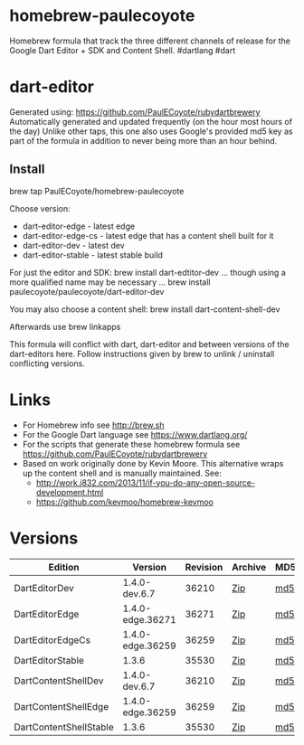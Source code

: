 homebrew-paulecoyote
====================

Homebrew formula that track the three different channels of release for the Google Dart Editor + SDK and Content Shell.  #dartlang #dart

dart-editor
===========

Generated using: https://github.com/PaulECoyote/rubydartbrewery
Automatically generated and updated frequently (on the hour most hours of the day)
Unlike other taps, this one also uses Google's provided md5 key as part of the formula in addition to never being more than an hour behind.

Install
-------
brew tap PaulECoyote/homebrew-paulecoyote

Choose version:
* dart-editor-edge - latest edge
* dart-editor-edge-cs - latest edge that has a content shell built for it
* dart-editor-dev - latest dev
* dart-editor-stable - latest stable build

For just the editor and SDK:
brew install dart-edtitor-dev
... though using a more qualified name may be necessary ...
brew install paulecoyote/paulecoyote/dart-editor-dev

You may also choose a content shell:
brew install dart-content-shell-dev

Afterwards use 
brew linkapps

This formula will conflict with dart, dart-editor and between versions of the dart-editors here.  Follow instructions given by brew to unlink / uninstall conflicting versions.

Links
=====
* For Homebrew info see http://brew.sh
* For the Google Dart language see https://www.dartlang.org/
* For the scripts that generate these homebrew formula see https://github.com/PaulECoyote/rubydartbrewery
* Based on work originally done by Kevin Moore. This alternative wraps up the content shell and is manually maintained.  See: 
    * http://work.j832.com/2013/11/if-you-do-any-open-source-development.html
    * https://github.com/kevmoo/homebrew-kevmoo

Versions
========
| Edition | Version | Revision | Archive | MD5 | Notes |
| ------- | ------- | -------- | ------- | --- | ----- |
| DartEditorDev | 1.4.0-dev.6.7 | 36210 | [Zip](http://storage.googleapis.com/dart-archive/channels/dev/release/36210/editor/darteditor-macos-x64.zip) | [md5](http://storage.googleapis.com/dart-archive/channels/dev/release/36210/editor/darteditor-macos-x64.zip.md5sum) | [Changes](http://storage.googleapis.com/dart-archive/channels/dev/release/latest/changelog.html) |
| DartEditorEdge | 1.4.0-edge.36271 | 36271 | [Zip](http://storage.googleapis.com/dart-archive/channels/be/raw/36271/editor/darteditor-macos-x64.zip) | [md5](http://storage.googleapis.com/dart-archive/channels/be/raw/36271/editor/darteditor-macos-x64.zip.md5sum) | - |
| DartEditorEdgeCs | 1.4.0-edge.36259 | 36259 | [Zip](http://storage.googleapis.com/dart-archive/channels/be/raw/36259/editor/darteditor-macos-x64.zip) | [md5](http://storage.googleapis.com/dart-archive/channels/be/raw/36259/editor/darteditor-macos-x64.zip.md5sum) | - |
| DartEditorStable | 1.3.6 | 35530 | [Zip](http://storage.googleapis.com/dart-archive/channels/stable/release/35530/editor/darteditor-macos-x64.zip) | [md5](http://storage.googleapis.com/dart-archive/channels/stable/release/35530/editor/darteditor-macos-x64.zip.md5sum) | [Changes](http://storage.googleapis.com/dart-archive/channels/stable/release/latest/changelog.html) |
| DartContentShellDev | 1.4.0-dev.6.7 | 36210 | [Zip](http://storage.googleapis.com/dart-archive/channels/dev/release/36210/dartium/content_shell-macos-ia32-release.zip) | [md5](http://storage.googleapis.com/dart-archive/channels/dev/release/36210/dartium/content_shell-macos-ia32-release.zip.md5sum) | - |
| DartContentShellEdge | 1.4.0-edge.36259 | 36259 | [Zip](http://storage.googleapis.com/dart-archive/channels/be/raw/36259/dartium/content_shell-macos-ia32-release.zip) | [md5](http://storage.googleapis.com/dart-archive/channels/be/raw/36259/dartium/content_shell-macos-ia32-release.zip.md5sum) | - |
| DartContentShellStable | 1.3.6 | 35530 | [Zip](http://storage.googleapis.com/dart-archive/channels/stable/release/35530/dartium/content_shell-macos-ia32-release.zip) | [md5](http://storage.googleapis.com/dart-archive/channels/stable/release/35530/dartium/content_shell-macos-ia32-release.zip.md5sum) | - |
